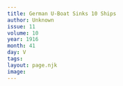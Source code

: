 ```yaml
---
title: German U-Boat Sinks 10 Ships
author: Unknown
issue: 11
volume: 10
year: 1916
month: 41
day: V
tags:
layout: page.njk
image:
---
```



